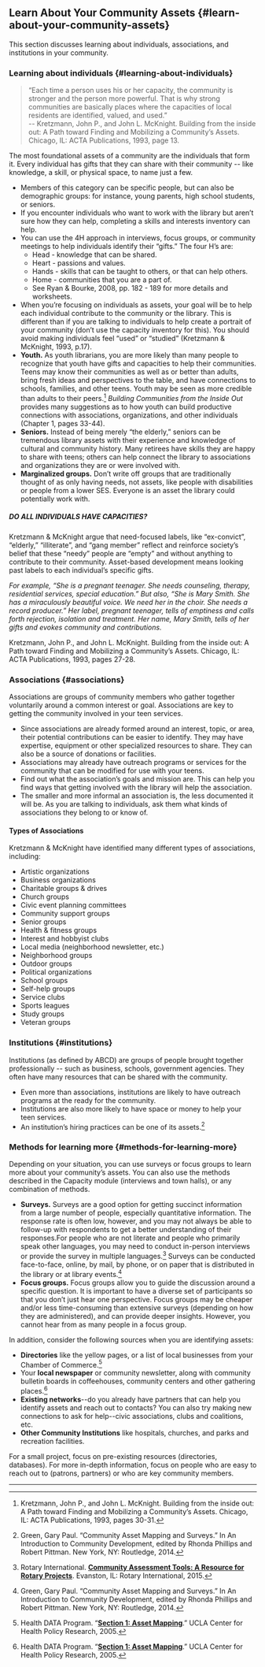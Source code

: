 ## Learn About Your Community Assets {#learn-about-your-community-assets}

This section discusses learning about individuals, associations, and institutions in your community.

### Learning about individuals {#learning-about-individuals}

>“Each time a person uses his or her capacity, the community is stronger and the person more powerful. That is why strong communities are basically places where the capacities of local residents are identified, valued, and used.” <br/> -- Kretzmann, John P., and John L. McKnight. Building from the inside out: A Path toward Finding and Mobilizing a Community’s Assets. Chicago, IL: ACTA Publications, 1993, page 13.

The most foundational assets of a community are the individuals that form it. Every individual has gifts that they can share with their community -- like knowledge, a skill, or physical space, to name just a few.

*   Members of this category can be specific people, but can also be demographic groups: for instance, young parents, high school students, or seniors.
*   If you encounter individuals who want to work with the library but aren’t sure how they can help, completing a skills and interests inventory can help.
*   You can use the 4H approach in interviews, focus groups, or community meetings to help individuals identify their “gifts.” The four H’s are:
    *   Head - knowledge that can be shared.
    *   Heart - passions and values.
    *   Hands - skills that can be taught to others, or that can help others.
    *   Home - communities that you are a part of.
    *   See Ryan &amp; Bourke, 2008, pp. 182 - 189 for more details and worksheets.
*   When you’re focusing on individuals as assets, your goal will be to help each individual contribute to the community or the library. This is different than if you are talking to individuals to help create a portrait of your community (don’t use the capacity inventory for this). You should avoid making individuals feel “used” or “studied” (Kretzmann &amp; McKnight, 1993, p.17).
*   **Youth.** As youth librarians, you are more likely than many people to recognize that youth have gifts and capacities to help their communities. Teens may know their communities as well as or better than adults, bring fresh ideas and perspectives to the table, and have connections to schools, families, and other teens. Youth may be seen as more credible than adults to their peers.[^5] _Building Communities from the Inside Out_ provides many suggestions as to how youth can build productive connections with associations, organizations, and other individuals (Chapter 1, pages 33-44).
*   **Seniors.** Instead of being merely “the elderly,” seniors can be tremendous library assets with their experience and knowledge of cultural and community history. Many retirees have skills they are happy to share with teens; others can help connect the library to associations and organizations they are or were involved with.
*   **Marginalized groups.** Don’t write off groups that are traditionally thought of as only having needs, not assets, like people with disabilities or people from a lower SES. Everyone is an asset the library could potentially work with.

<div class="table-format sidebar"><span class="title"><h5>DO ALL INDIVIDUALS HAVE CAPACITIES?</h5></span>
<p>Kretzmann & McKnight argue that need-focused labels, like “ex-convict”, “elderly,” “illiterate”, and “gang member” reflect and reinforce society’s belief that these “needy” people are “empty” and without anything to contribute to their community. Asset-based development means looking past labels to each individual’s specific gifts.</p>
<p><i>For example, “She is a pregnant teenager. She needs counseling, therapy, residential services, special education.” But also, “She is Mary Smith. She has a miraculously beautiful voice. We need her in the choir. She needs a record producer.” Her label, pregnant teenager, tells of emptiness and calls forth rejection, isolation and treatment. Her name, Mary Smith, tells of her gifts and evokes community and contributions.</i></p>

<p>Kretzmann, John P., and John L. McKnight. Building from the inside out: A Path toward Finding and Mobilizing a Community’s Assets. Chicago, IL: ACTA Publications, 1993, pages 27-28.</p></div>


### Associations {#associations}

Associations are groups of community members who gather together voluntarily around a common interest or goal. Associations are key to getting the community involved in your teen services.

*   Since associations are already formed around an interest, topic, or area, their potential contributions can be easier to identify. They may have expertise, equipment or other specialized resources to share. They can also be a source of donations or facilities.
*   Associations may already have outreach programs or services for the community that can be modified for use with your teens.
*   Find out what the association’s goals and mission are. This can help you find ways that getting involved with the library will help the association.
*   The smaller and more informal an association is, the less documented it will be. As you are talking to individuals, ask them what kinds of associations they belong to or know of.

#### Types of Associations
Kretzmann & McKnight have identified many different types of associations, including:

* Artistic organizations
* Business organizations
* Charitable groups &amp; drives 
* Church groups
* Civic event planning committees
* Community support groups
* Senior groups
* Health &amp; fitness groups
* Interest and hobbyist clubs
* Local media (neighborhood newsletter, etc.)
* Neighborhood groups
* Outdoor groups
* Political organizations
* School groups
* Self-help groups
* Service clubs
* Sports leagues
* Study groups
* Veteran groups

### Institutions {#institutions}

Institutions (as defined by ABCD) are groups of people brought together professionally -- such as business, schools, government agencies. They often have many resources that can be shared with the community.

*   Even more than associations, institutions are likely to have outreach programs at the ready for the community.
*   Institutions are also more likely to have space or money to help your teen services.
*   An institution’s hiring practices can be one of its assets.[^6]

### Methods for learning more {#methods-for-learning-more}

Depending on your situation, you can use surveys or focus groups to learn more about your community’s assets. You can also use the methods described in the Capacity module (interviews and town halls), or any combination of methods.

* **Surveys.** Surveys are a good option for getting succinct information from a large number of people, especially quantitative information. The response rate is often low, however, and you may not always be able to follow-up with respondents to get a better understanding of their responses.For people who are not literate and people who primarily speak other languages, you may need to conduct in-person interviews or provide the survey in multiple languages.[^7] Surveys can be conducted face-to-face, online, by mail, by phone, or on paper that is distributed in the library or at library events.[^6]  
* **Focus groups.** Focus groups allow you to guide the discussion around a specific question. It is important to have a diverse set of participants so that you don’t just hear one perspective. Focus groups may be cheaper and/or less time-consuming than extensive surveys (depending on how they are administered), and can provide deeper insights. However, you cannot hear from as many people in a focus group.

In addition, consider the following sources when you are identifying assets:

*   **Directories** like the yellow pages, or a list of local businesses from your Chamber of Commerce.[^8]  
*   Your **local newspaper** or community newsletter, along with community bulletin boards in coffeehouses, community centers and other gathering places.[^8]
*   **Existing networks**--do you already have partners that can help you identify assets and reach out to contacts? You can also try making new connections to ask for help--civic associations, clubs and coalitions, etc.
*   **Other Community Institutions** like hospitals, churches, and parks and recreation facilities.

<div class="table-format orange"><p>For a small project, focus on pre-existing resources (directories, databases). For more in-depth information, focus on people who are easy to reach out to (patrons, partners) or who are key community members.</p></div>

***

[^5]: Kretzmann, John P., and John L. McKnight. Building from the inside out: A Path toward Finding and Mobilizing a Community’s Assets. Chicago, IL: ACTA Publications, 1993, pages 30-31.

[^6]: Green, Gary Paul. “Community Asset Mapping and Surveys.” In An Introduction to Community Development, edited by Rhonda Phillips and Robert Pittman. New York, NY: Routledge, 2014.

[^7]: Rotary International. **[Community Assessment Tools: A Resource for Rotary Projects](https://my.rotary.org/en/document/community-assessment-tools)**. Evanston, IL: Rotary International, 2015.

[^8]: Health DATA Program. “**[Section 1: Asset Mapping](http://healthpolicy.ucla.edu/programs/health-data/trainings/Documents/tw_cba20.pdf)**.” UCLA Center for Health Policy Research, 2005.
